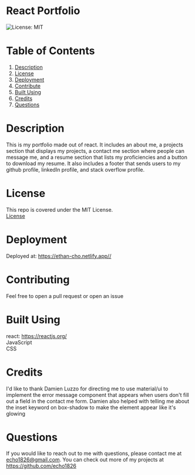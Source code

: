 # React Portfolio

![License: MIT](https://img.shields.io/badge/license-MIT-green)
# Table of Contents

1. [Description](#description)<br>
2. [License](#license)<br>
3. [Deployment](#deployment)<br>
4. [Contribute](#contributing)<br>
5. [Built Using](#built-using)<br>
6. [Credits](#credits)<br>
7. [Questions](#questions) 


# Description

This is my portfolio made out of react. It includes an about me, a projects section that displays my projects, a contact me section where people can message me, and a resume section that lists my proficiencies and a button to download my resume. It also includes a footer that sends users to my github profile, linkedIn profile, and stack overflow profile.

# License

This repo is covered under the MIT License.
<br>[License](https://choosealicense.com/licenses/mit/)

# Deployment

Deployed at: <https://ethan-cho.netlify.app//> 

# Contributing

Feel free to open a pull request or open an issue

# Built Using

react: <https://reactjs.org/> <br>
JavaScript <br>
CSS <br>

# Credits
I'd like to thank Damien Luzzo for directing me to use material/ui to implement the error message component that appears when users don't fill out a field in the contact me form. Damien also helped with telling me about the inset keyword on box-shadow to make the element appear like it's glowing

# Questions

If you would like to reach out to me
with questions, please contact me at <echo1826@gmail.com>. You can check out more of my projects at <https://github.com/echo1826>
